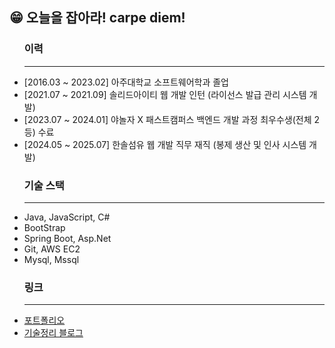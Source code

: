 ## 😁 오늘을 잡아라! carpe diem!
  <tbody>
      <td>
        <ul>
              <h3>이력</h3>
            <hr width = "100%" color = "gray">
      <li>[2016.03 ~ 2023.02] 아주대학교 소프트웨어학과 졸업</li>
      <li>[2021.07 ~ 2021.09] 솔리드아이티 웹 개발 인턴 (라이선스 발급 관리 시스템 개발)</li>
      <li>[2023.07 ~ 2024.01] 야놀자 X 패스트캠퍼스 백엔드 개발 과정 최우수생(전체 2등) 수료 </li>
      <li>[2024.05 ~ 2025.07] 한솔섬유 웹 개발 직무 재직 (봉제 생산 및 인사 시스템 개발)</li>
            <h3>기술 스택</h3>
           <hr width = "100%" color = "gray">
            <li>Java, JavaScript, C#</li>
            <li>BootStrap</li>
            <li>Spring Boot, Asp.Net</li>
            <li>Git, AWS EC2</li>
            <li>Mysql, Mssql</li>
            <h3>링크</h3>
           <hr width = "100%" color = "gray">
      <li><a href="https://wocjf7170.github.io/">포트폴리오</a></li>
      <li><a href="https://mungjaesoon.tistory.com/category/%EA%B3%B5%EB%B6%80/%EC%BB%B4%ED%93%A8%ED%84%B0">기술정리 블로그</a></li>
          <p></p>
    </ul>
  </td
</tbody>



